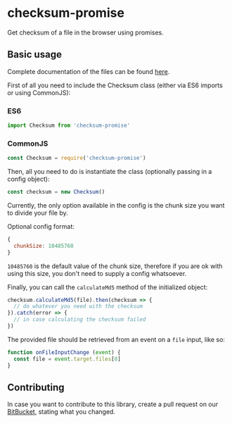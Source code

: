 # checksum-promise
Get checksum of a file in the browser using promises.

## Basic usage

Complete documentation of the files can be found [here](./docs.md).

First of all you need to include the Checksum class (either via ES6 imports or using CommonJS): 

### ES6
```js
import Checksum from 'checksum-promise'
```

### CommonJS
```js
const Checksum = require('checksum-promise')
```

Then, all you need to do is instantiate the class (optionally passing in a config object): 

```js
const checksum = new Checksum()
```

Currently, the only option available in the config is the chunk size you want to divide your file by. 

Optional config format: 

```js
{
  chunkSize: 10485760
}
```

`10485760` is the default value of the chunk size, therefore if you are ok with using this size, you don't need to supply a config whatsoever.

Finally, you can call the `calculateMd5` method of the initialized object: 

```js
checksum.calculateMd5(file).then(checksum => {
  // do whatever you need with the checksum
}).catch(error => {
  // in case calculating the checksum failed
})
```

The provided file should be retrieved from an event on a `file` input, like so:

```js
function onFileInputChange (event) {
  const file = event.target.files[0]
}
```

## Contributing

In case you want to contribute to this library, create a pull request on our [BitBucket](https://bitbucket.org/it-economia/checksum-promise), stating what you changed.

